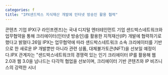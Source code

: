 ```yaml
---
categories: f
title: "IPX샌드박스 지식재산 개발에 인터넷 방송인 활용 협력"
---
```

콘텐츠 기업 IPX(구 라인프렌즈)는 국내 디지털 엔터테인먼트 기업 샌드박스네트워크와 업무협약을 통해 크리에이터(인터넷 방송인)를 활용한 지적재산(IP) 개발에 협력하기로 했다고 밝혔다.26일 IPX는 업무협약에 따라 샌드박스네트워크 소속 크리에이터를 기반으로 한 새로운 IP 개발뿐만 아니라 관련 상품, 대체불가토큰(NFT)을 선보일 예정이다.IPX 관계자는 "샌드박스네트워크의 경쟁력 있는 인기 크리에이터 IP를 활용해 웹 2.0과 웹 3.0을 넘나드는 다각적 협업을 선보이며, 크리에이터 기반 콘텐츠와 IP 비즈니스의 강력한 시너